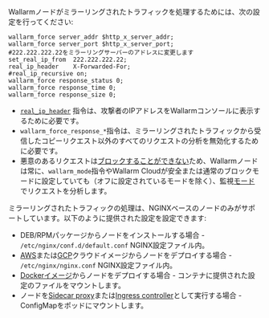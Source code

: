 Wallarmノードがミラーリングされたトラフィックを処理するためには、次の設定を行ってください:

```
wallarm_force server_addr $http_x_server_addr;
wallarm_force server_port $http_x_server_port;
#222.222.222.22をミラーリングサーバーのアドレスに変更します
set_real_ip_from  222.222.222.22;
real_ip_header    X-Forwarded-For;
#real_ip_recursive on;
wallarm_force response_status 0;
wallarm_force response_time 0;
wallarm_force response_size 0;
```

* [`real_ip_header`](../../using-proxy-or-balancer-ja.md) 指令は、攻撃者のIPアドレスをWallarmコンソールに表示するために必要です。
* `wallarm_force_response_*`指令は、ミラーリングされたトラフィックから受信したコピーリクエスト以外のすべてのリクエストの分析を無効化するために必要です。
* 悪意のあるリクエストは[ブロックすることができない](overview.md#limitations-of-mirrored-traffic-filtration)ため、Wallarmノードは常に、`wallarm_mode`指令やWallarm Cloudが安全または通常のブロックモードに設定していても（オフに設定されているモードを除く）、監視[モード](../../configure-wallarm-mode.md)でリクエストを分析します。

ミラーリングされたトラフィックの処理は、NGINXベースのノードのみがサポートしています。以下のように提供された設定を設定できます:

* DEB/RPMパッケージからノードをインストールする場合 - `/etc/nginx/conf.d/default.conf` NGINX設定ファイル内。
* [AWS](../../installation-ami-ja.md)または[GCP](../../installation-gcp-ja.md)クラウドイメージからノードをデプロイする場合 - `/etc/nginx/nginx.conf` NGINX設定ファイル内。
* [Dockerイメージ](../../installation-docker-ja.md)からノードをデプロイする場合 - コンテナに提供された設定のファイルをマウントします。
* ノードを[Sidecar proxy](../../../installation/kubernetes/sidecar-proxy/deployment.md)または[Ingress controller](../../installation-kubernetes-ja.md)として実行する場合 - ConfigMapをポッドにマウントします。